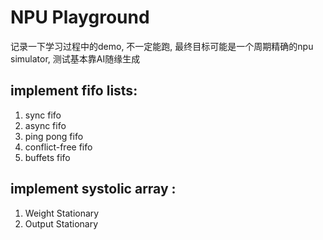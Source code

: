 # NPU Playground

记录一下学习过程中的demo, 不一定能跑, 最终目标可能是一个周期精确的npu simulator, 测试基本靠AI随缘生成

## implement fifo lists:

1. sync fifo
1. async fifo
1. ping pong fifo
1. conflict-free fifo
1. buffets fifo


## implement systolic array :

1. Weight Stationary
1. Output Stationary